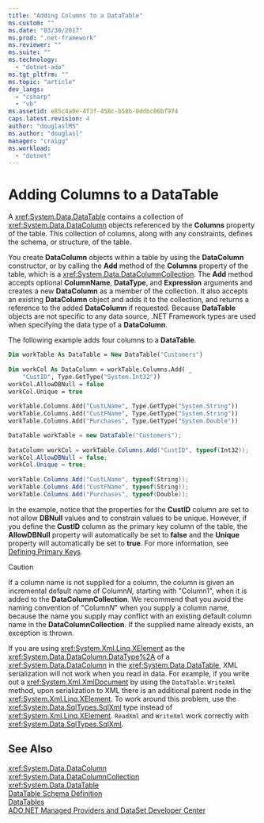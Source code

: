 ```yaml
---
title: "Adding Columns to a DataTable"
ms.custom: ""
ms.date: "03/30/2017"
ms.prod: ".net-framework"
ms.reviewer: ""
ms.suite: ""
ms.technology: 
  - "dotnet-ado"
ms.tgt_pltfrm: ""
ms.topic: "article"
dev_langs: 
  - "csharp"
  - "vb"
ms.assetid: e85c4a0e-4f3f-458c-b58b-0ddbc06bf974
caps.latest.revision: 4
author: "douglaslMS"
ms.author: "douglasl"
manager: "craigg"
ms.workload: 
  - "dotnet"
---
```

# Adding Columns to a DataTable
A <xref:System.Data.DataTable> contains a collection of <xref:System.Data.DataColumn> objects referenced by the **Columns** property of the table. This collection of columns, along with any constraints, defines the schema, or structure, of the table.  
  
 You create **DataColumn** objects within a table by using the **DataColumn** constructor, or by calling the **Add** method of the **Columns** property of the table, which is a <xref:System.Data.DataColumnCollection>. The **Add** method accepts optional **ColumnName**, **DataType**, and **Expression** arguments and creates a new **DataColumn** as a member of the collection. It also accepts an existing **DataColumn** object and adds it to the collection, and returns a reference to the added **DataColumn** if requested. Because **DataTable** objects are not specific to any data source, .NET Framework types are used when specifying the data type of a **DataColumn**.  
  
 The following example adds four columns to a **DataTable**.  
  
```vb  
Dim workTable As DataTable = New DataTable("Customers")  
  
Dim workCol As DataColumn = workTable.Columns.Add( _  
    "CustID", Type.GetType("System.Int32"))  
workCol.AllowDBNull = false  
workCol.Unique = true  
  
workTable.Columns.Add("CustLName", Type.GetType("System.String"))  
workTable.Columns.Add("CustFName", Type.GetType("System.String"))  
workTable.Columns.Add("Purchases", Type.GetType("System.Double"))  
```  
  
```csharp  
DataTable workTable = new DataTable("Customers");  
  
DataColumn workCol = workTable.Columns.Add("CustID", typeof(Int32));  
workCol.AllowDBNull = false;  
workCol.Unique = true;  
  
workTable.Columns.Add("CustLName", typeof(String));  
workTable.Columns.Add("CustFName", typeof(String));  
workTable.Columns.Add("Purchases", typeof(Double));  
```  
  
 In the example, notice that the properties for the **CustID** column are set to not allow **DBNull** values and to constrain values to be unique. However, if you define the **CustID** column as the primary key column of the table, the **AllowDBNull** property will automatically be set to **false** and the **Unique** property will automatically be set to **true**. For more information, see [Defining Primary Keys](../../../../../docs/framework/data/adonet/dataset-datatable-dataview/defining-primary-keys.md).  
  
> [!CAUTION]
>  If a column name is not supplied for a column, the column is given an incremental default name of Column*N,* starting with "Column1", when it is added to the **DataColumnCollection**. We recommend that you avoid the naming convention of "Column*N*" when you supply a column name, because the name you supply may conflict with an existing default column name in the **DataColumnCollection**. If the supplied name already exists, an exception is thrown.  
  
 If you are using <xref:System.Xml.Linq.XElement> as the <xref:System.Data.DataColumn.DataType%2A> of a <xref:System.Data.DataColumn> in the <xref:System.Data.DataTable>, XML serialization will not work when you read in data. For example, if you write out a <xref:System.Xml.XmlDocument> by using the `DataTable.WriteXml` method, upon serialization to XML there is an additional parent node in the <xref:System.Xml.Linq.XElement>. To work around this problem, use the <xref:System.Data.SqlTypes.SqlXml> type instead of <xref:System.Xml.Linq.XElement>. `ReadXml` and `WriteXml` work correctly with <xref:System.Data.SqlTypes.SqlXml>.  
  
## See Also  
 <xref:System.Data.DataColumn>  
 <xref:System.Data.DataColumnCollection>  
 <xref:System.Data.DataTable>  
 [DataTable Schema Definition](../../../../../docs/framework/data/adonet/dataset-datatable-dataview/datatable-schema-definition.md)  
 [DataTables](../../../../../docs/framework/data/adonet/dataset-datatable-dataview/datatables.md)  
 [ADO.NET Managed Providers and DataSet Developer Center](http://go.microsoft.com/fwlink/?LinkId=217917)
